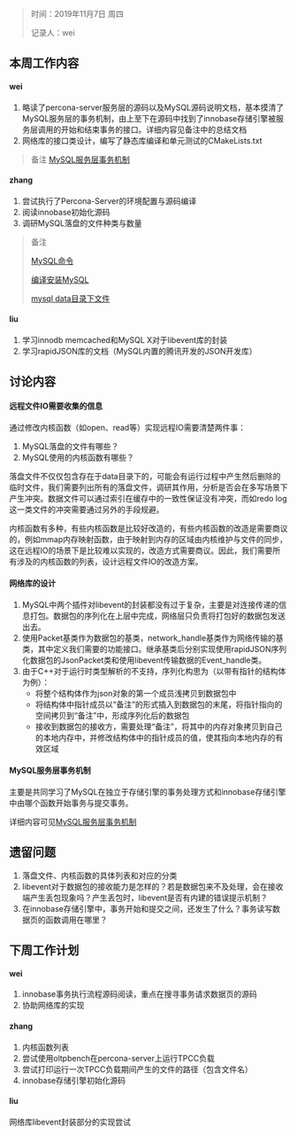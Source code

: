 > 时间：2019年11月7日 周四
>
> 记录人：wei

## 本周工作内容

#### wei

1. 略读了percona-server服务层的源码以及MySQL源码说明文档，基本摸清了MySQL服务层的事务机制，由上至下在源码中找到了innobase存储引擎被服务层调用的开始和结束事务的接口。详细内容见备注中的总结文档
2. 网络库的接口类设计，编写了静态库编译和单元测试的CMakeLists.txt

>备注
> [MySQL服务层事务机制](../../code_summary/percona_transaction/MySQL服务层事务机制.md) 

#### zhang

1. 尝试执行了Percona-Server的环境配置与源码编译
2. 阅读innobase初始化源码
3. 调研MySQL落盘的文件种类与数量

> 备注
>
> [MySQL命令]( https://note.youdao.com/ynoteshare1/index.html?id=12af5dc311846a0e014419df2a557aa9&type=note )
>
> [编译安装MySQL]( https://note.youdao.com/ynoteshare1/index.html?id=c103cb0d4c2483cff614490ee79bb180&type=note )
>
> [ mysql data目录下文件 ]( https://note.youdao.com/ynoteshare1/index.html?id=4fe5d4235e28103689de25545915e7bb&type=note )

#### liu

1. 学习innodb memcached和MySQL X对于libevent库的封装
2. 学习rapidJSON库的文档（MySQL内置的腾讯开发的JSON开发库）



## 讨论内容

#### 远程文件IO需要收集的信息

通过修改内核函数（如open、read等）实现远程IO需要清楚两件事：

1. MySQL落盘的文件有哪些？
2. MySQL使用的内核函数有哪些？

落盘文件不仅仅包含存在于data目录下的，可能会有运行过程中产生然后删除的临时文件，我们需要列出所有的落盘文件，调研其作用，分析是否会在多写场景下产生冲突。数据文件可以通过索引在缓存中的一致性保证没有冲突，而如redo log这一类文件的冲突需要通过另外的手段规避。

内核函数有多种，有些内核函数是比较好改造的，有些内核函数的改造是需要商议的，例如mmap内存映射函数，由于映射到内存的区域由内核维护与文件的同步，这在远程IO的场景下是比较难以实现的，改造方式需要商议。因此，我们需要所有涉及的内核函数的列表，设计远程文件IO的改造方案。

#### 网络库的设计

1. MySQL中两个插件对libevent的封装都没有过于复杂，主要是对连接传递的信息打包。数据包的序列化在上层中完成，网络层只负责将打包好的数据包发送出去。
2. 使用Packet基类作为数据包的基类，network_handle基类作为网络传输的基类，其中定义我们需要的功能接口。继承基类后分别实现使用rapidJSON序列化数据包的JsonPacket类和使用libevent传输数据的Event_handle类。
3. 由于C++对于运行时类型解析的不支持，序列化构思为（以带有指针的结构体为例）：
   + 将整个结构体作为json对象的第一个成员浅拷贝到数据包中
   + 将结构体中指针成员以“备注”的形式插入到数据包的末尾，将指针指向的空间拷贝到“备注”中，形成序列化后的数据包
   + 接收到数据包的接收方，需要处理“备注”，将其中的内存对象拷贝到自己的本地内存中，并修改结构体中的指针成员的值，使其指向本地内存的有效区域

#### MySQL服务层事务机制

主要是共同学习了MySQL在独立于存储引擎的事务处理方式和innobase存储引擎中由哪个函数开始事务与提交事务。

详细内容可见[MySQL服务层事务机制](../../code_summary/percona_transaction/MySQL服务层事务机制.md) 



## 遗留问题

1. 落盘文件、内核函数的具体列表和对应的分类
2. libevent对于数据包的接收能力是怎样的？若是数据包来不及处理，会在接收端产生丢包现象吗？产生丢包时，libevent是否有内建的错误提示机制？
3. 在innobase存储引擎中，事务开始和提交之间，还发生了什么？事务读写数据页的函数调用在哪里？

## 下周工作计划
#### wei

1. innobase事务执行流程源码阅读，重点在搜寻事务请求数据页的源码
2. 协助网络库的实现

#### zhang

1. 内核函数列表
2. 尝试使用oltpbench在percona-server上运行TPCC负载
3. 尝试打印运行一次TPCC负载期间产生的文件的路径（包含文件名）
4. innobase存储引擎初始化源码

#### liu

网络库libevent封装部分的实现尝试




